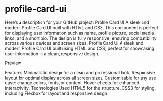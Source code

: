# profile-card-ui
 Here’s a description for your GitHub project:  Profile Card UI A sleek and modern Profile Card UI built with HTML and CSS. This component is perfect for displaying user information such as name, profile picture, social media links, and a short bio. The design is fully responsive, ensuring compatibility across various devices and screen sizes.
Profile Card UI
A sleek and modern Profile Card UI built using HTML and CSS, perfect for showcasing user information in a clean, responsive design.

Preview

Features
Minimalistic design for a clean and professional look.
Responsive layout for optimal display across all screen sizes.
Customizable for any use case: change colors, fonts, or content.
Hover effects for enhanced interactivity.
Technologies Used
HTML5 for the structure.
CSS3 for styling, including Flexbox for layout and responsive design.
